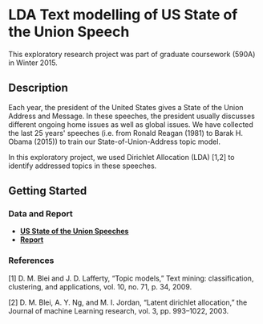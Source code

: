 # LDA Text modelling of US State of the Union Speech
This exploratory research project was part of graduate coursework (590A) in Winter 2015.  

## Description
Each year, the president of the United States gives a State of the Union Address and Message. In
these speeches, the president usually discusses different ongoing home issues as well as global issues. We
have collected the last 25 years' speeches (i.e. from Ronald Reagan (1981) to Barak H. Obama
(2015)) to train our State-of-Union-Address topic model.

In this exploratory project, we used Dirichlet Allocation (LDA) [1,2] to identify addressed topics in these speeches. 

## Getting Started

### Data and Report

* [**US State of the Union Speeches**](https://drive.google.com/drive/folders/1ozzuH5tFll2msQ1qoiB1gapVyhrL8r1N?usp=sharing)
* [**Report**](https://drive.google.com/file/d/1hh9j3zzYlqQzPQzOmWI1-ZOKiQfev6V5/view?usp=sharing)

### References
[1] D. M. Blei and J. D. Lafferty, “Topic models,” Text mining: classification,
clustering, and applications, vol. 10, no. 71, p. 34, 2009.

[2] D. M. Blei, A. Y. Ng, and M. I. Jordan, “Latent dirichlet allocation,” the
Journal of machine Learning research, vol. 3, pp. 993–1022, 2003.
